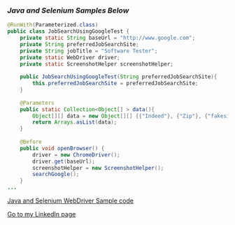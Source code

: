 ### _**Java and Selenium Samples Below**_

```Java
@RunWith(Parameterized.class)
public class JobSearchUsingGoogleTest {
	private static String baseUrl = "http://www.google.com";
	private String preferredJobSearchSite;
	private String jobTitle = "Software Tester";
	private static WebDriver driver;
	private static ScreenshotHelper screenshotHelper;
	
	public JobSearchUsingGoogleTest(String preferredJobSearchSite){
		this.preferredJobSearchSite = preferredJobSearchSite;
	}
		 
	@Parameters
	public static Collection<Object[] > data(){
		Object[][] data = new Object[][] {{"Indeed"}, {"Zip"}, {"fakesite"}};
		return Arrays.asList(data);
	}
  
	@Before
	public void openBrowser() {
	    driver = new ChromeDriver();
	    driver.get(baseUrl);
	    screenshotHelper = new ScreenshotHelper();
	    searchGoogle();
	}
...
```

[Java and Selenium WebDriver Sample code](https://github.com/mmccallister00/jobsearchtest/src/test/java/com/JobSearch/selenium/jobsearchtest/)




[Go to my LinkedIn page](https://www.linkedin.com/in/mikemccallister)
